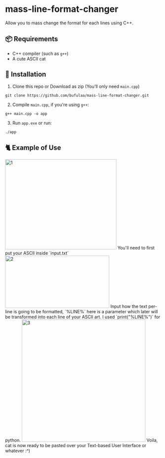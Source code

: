 # mass-line-format-changer
Allow you to mass change the format for each lines using C++.

## 📦 Requirements
- C++ compiler (such as `g++`)
- A cute ASCII cat

## 🔧 Installation
1. Clone this repo or Download as zip (You'll only need `main.cpp`)
```
git clone https://github.com/bufulaa/mass-line-format-changer.git
```

2. Compile `main.cpp`, if you're using `g++`:
```
g++ main.cpp -o app
```

3. Run `app.exe` or run:
```
./app
```

## 🐈 Example of Use

<img width="360" height="291" alt="1" src="https://github.com/user-attachments/assets/ab125571-c861-4dc6-b2d5-ec2b09dd70d7" />
You'll need to first put your ASCII inside `input.txt`

<img width="337" height="169" alt="2" src="https://github.com/user-attachments/assets/d85b2f31-63db-43aa-a062-d0f46e75f67a" />
Input how the text per-line is going to be formatted, `%LINE%` here is a parameter which later will be transformed into each line of your ASCII art. I used `print("%LINE%")` for python.

<img width="400" height="395" alt="3" src="https://github.com/user-attachments/assets/a36d1e48-8ffc-4337-9afb-4a0ff8925b6c" />
Voila, cat is now ready to be pasted over your Text-based User Interface or whatever :^)
